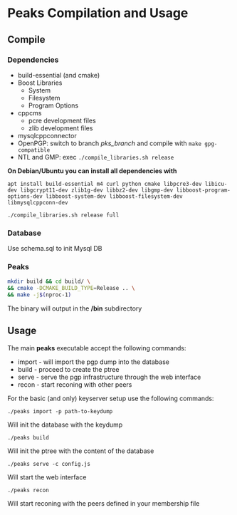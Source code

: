 # Peaks Compilation and Usage
## Compile
### Dependencies

* build-essential (and cmake)
* Boost Libraries
	* System
	* Filesystem
	* Program Options
* cppcms
    * pcre development files
    * zlib development files
* mysqlcppconnector
* OpenPGP: switch to branch *pks_branch* and compile with ```make gpg-compatible```
* NTL and GMP: exec ```./compile_libraries.sh release```

**On Debian/Ubuntu you can install all dependencies with**

```
apt install build-essential m4 curl python cmake libpcre3-dev libicu-dev libgcrypt11-dev zlib1g-dev libbz2-dev libgmp-dev libboost-program-options-dev libboost-system-dev libboost-filesystem-dev libmysqlcppconn-dev

./compile_libraries.sh release full
```

### Database

Use schema.sql to init Mysql DB

### Peaks

```bash
mkdir build && cd build/ \
&& cmake -DCMAKE_BUILD_TYPE=Release .. \
&& make -j$(nproc-1)
```

The binary will output in the **/bin** subdirectory

## Usage

The main **peaks** executable accept the following commands:

* import - will import the pgp dump into the database
* build - proceed to create the ptree
* serve - serve the pgp infrastructure through the web interface
* recon - start reconing with other peers

For the basic (and only) keyserver setup use the following commands:

```
./peaks import -p path-to-keydump
```

Will init the database with the keydump

```
./peaks build
```

Will init the ptree with the content of the database

```
./peaks serve -c config.js
```

Will start the web interface

```
./peaks recon
```

Will start reconing with the peers defined in your membership file
